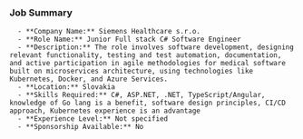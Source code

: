 ### Job Summary
      - **Company Name:** Siemens Healthcare s.r.o.
      - **Role Name:** Junior Full stack C# Software Engineer
      - **Description:** The role involves software development, designing relevant functionality, testing and test automation, documentation, and active participation in agile methodologies for medical software built on microservices architecture, using technologies like Kubernetes, Docker, and Azure Services.
      - **Location:** Slovakia
      - **Skills Required:** C#, ASP.NET, .NET, TypeScript/Angular, knowledge of Go lang is a benefit, software design principles, CI/CD approach, Kubernetes experience is an advantage
      - **Experience Level:** Not specified
      - **Sponsorship Available:** No
      